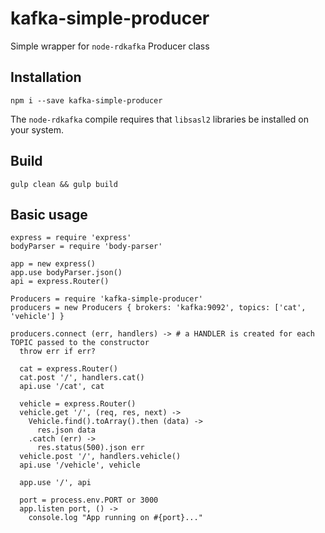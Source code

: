 # kafka-simple-producer

Simple wrapper for `node-rdkafka` Producer class

## Installation

`npm i --save kafka-simple-producer`

The `node-rdkafka` compile requires that `libsasl2` libraries be installed on
your system.

## Build

`gulp clean && gulp build`

## Basic usage

```
express = require 'express'
bodyParser = require 'body-parser'

app = new express()
app.use bodyParser.json()
api = express.Router()

Producers = require 'kafka-simple-producer'
producers = new Producers { brokers: 'kafka:9092', topics: ['cat', 'vehicle'] }

producers.connect (err, handlers) -> # a HANDLER is created for each TOPIC passed to the constructor
  throw err if err?

  cat = express.Router()
  cat.post '/', handlers.cat()
  api.use '/cat', cat

  vehicle = express.Router()
  vehicle.get '/', (req, res, next) ->
    Vehicle.find().toArray().then (data) ->
      res.json data
    .catch (err) ->
      res.status(500).json err
  vehicle.post '/', handlers.vehicle()
  api.use '/vehicle', vehicle

  app.use '/', api

  port = process.env.PORT or 3000
  app.listen port, () ->
    console.log "App running on #{port}..."
```
